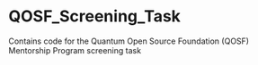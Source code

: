 # QOSF_Screening_Task
Contains code for the Quantum Open Source Foundation (QOSF) Mentorship Program screening task
